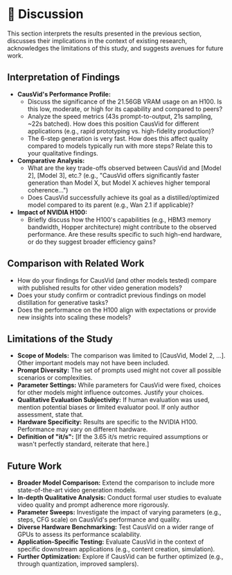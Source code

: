 # 💬 Discussion

This section interprets the results presented in the previous section, discusses their implications in the context of existing research, acknowledges the limitations of this study, and suggests avenues for future work.

## Interpretation of Findings

* **CausVid's Performance Profile:**
    * Discuss the significance of the 21.56GB VRAM usage on an H100. Is this low, moderate, or high for its capability and compared to peers?
    * Analyze the speed metrics (43s prompt-to-output, 21s sampling, ~22s batched). How does this position CausVid for different applications (e.g., rapid prototyping vs. high-fidelity production)?
    * The 6-step generation is very fast. How does this affect quality compared to models typically run with more steps? Relate this to your qualitative findings.
* **Comparative Analysis:**
    * What are the key trade-offs observed between CausVid and [Model 2], [Model 3], etc.? (e.g., "CausVid offers significantly faster generation than Model X, but Model X achieves higher temporal coherence...")
    * Does CausVid successfully achieve its goal as a distilled/optimized model compared to its parent (e.g., Wan 2.1 if applicable)?
* **Impact of NVIDIA H100:**
    * Briefly discuss how the H100's capabilities (e.g., HBM3 memory bandwidth, Hopper architecture) might contribute to the observed performance. Are these results specific to such high-end hardware, or do they suggest broader efficiency gains?

## Comparison with Related Work
* How do your findings for CausVid (and other models tested) compare with published results for other video generation models?
* Does your study confirm or contradict previous findings on model distillation for generative tasks?
* Does the performance on the H100 align with expectations or provide new insights into scaling these models?

## Limitations of the Study
* **Scope of Models:** The comparison was limited to [CausVid, Model 2, ...]. Other important models may not have been included.
* **Prompt Diversity:** The set of prompts used might not cover all possible scenarios or complexities.
* **Parameter Settings:** While parameters for CausVid were fixed, choices for other models might influence outcomes. Justify your choices.
* **Qualitative Evaluation Subjectivity:** If human evaluation was used, mention potential biases or limited evaluator pool. If only author assessment, state that.
* **Hardware Specificity:** Results are specific to the NVIDIA H100. Performance may vary on different hardware.
* **Definition of "it/s":** [If the 3.65 it/s metric required assumptions or wasn't perfectly standard, reiterate that here.]

## Future Work
* **Broader Model Comparison:** Extend the comparison to include more state-of-the-art video generation models.
* **In-depth Qualitative Analysis:** Conduct formal user studies to evaluate video quality and prompt adherence more rigorously.
* **Parameter Sweeps:** Investigate the impact of varying parameters (e.g., steps, CFG scale) on CausVid's performance and quality.
* **Diverse Hardware Benchmarking:** Test CausVid on a wider range of GPUs to assess its performance scalability.
* **Application-Specific Testing:** Evaluate CausVid in the context of specific downstream applications (e.g., content creation, simulation).
* **Further Optimization:** Explore if CausVid can be further optimized (e.g., through quantization, improved samplers).